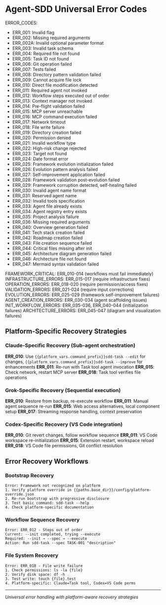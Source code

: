 # Agent-SDD Universal Error Codes

ERROR_CODES:
- ERR_001: Invalid flag
- ERR_002: Missing required arguments
- ERR_002A: Invalid optional parameter format
- ERR_003: Invalid task schema
- ERR_004: Required file not found
- ERR_005: Task ID not found
- ERR_006: Git operation failed
- ERR_007: Tests failed
- ERR_008: Directory pattern validation failed
- ERR_009: Cannot acquire file lock
- ERR_010: Direct file modification detected
- ERR_011: Required agent not invoked
- ERR_012: Workflow steps executed out of order
- ERR_013: Context manager not invoked
- ERR_014: Pre-flight validation failed
- ERR_015: MCP server unreachable
- ERR_016: MCP command execution failed
- ERR_017: Network timeout
- ERR_018: File write failure
- ERR_019: Directory creation failed
- ERR_020: Permission denied
- ERR_021: Invalid workflow type
- ERR_022: High-risk change rejected
- ERR_023: Target not found
- ERR_024: Date format error
- ERR_025: Framework evolution initialization failed
- ERR_026: Evolution pattern analysis failed
- ERR_027: Self-improvement application failed
- ERR_028: Framework validation post-evolution failed
- ERR_029: Framework corruption detected, self-healing failed
- ERR_030: Invalid agent name format
- ERR_031: Reserved agent name
- ERR_032: Invalid tools specification
- ERR_033: Agent file already exists
- ERR_034: Agent registry entry exists
- ERR_035: Project analysis failure
- ERR_036: Missing required arguments
- ERR_040: Overview generation failed
- ERR_041: Tech stack creation failed
- ERR_042: Roadmap creation failed
- ERR_043: File creation sequence failed
- ERR_044: Critical files missing after init
- ERR_045: Architecture diagram generation failed
- ERR_046: Architecture file not found
- ERR_047: Mermaid syntax validation failed

FRAMEWORK_CRITICAL: ERR_010-014 (workflows must fail immediately)
INFRASTRUCTURE_ERRORS: ERR_015-017 (require infrastructure fixes)
OPERATION_ERRORS: ERR_018-020 (require permission/access fixes)
VALIDATION_ERRORS: ERR_021-024 (require input corrections)
EVOLUTION_ERRORS: ERR_025-029 (framework self-improvement failures)
AGENT_CREATION_ERRORS: ERR_030-034 (agent scaffolding issues)
INIT_WORKFLOW_ERRORS: ERR_035-036, ERR_040-044 (initialization failures)
ARCHITECTURE_ERRORS: ERR_045-047 (diagram and visualization failures)

## Platform-Specific Recovery Strategies

### Claude-Specific Recovery (Sub-agent orchestration)
**ERR_010**: Use `{{platform_vars.command_prefix}}sdd-task --edit` for changes, `{{platform_vars.command_prefix}}sdd-task --improve` for enhancements
**ERR_011**: Re-run with Task tool agent invocation
**ERR_015**: Check network, restart MCP server
**ERR_018**: Task tool verifies file operations

### Grok-Specific Recovery (Sequential execution)
**ERR_010**: Restore from backup, re-execute workflow
**ERR_011**: Manual agent sequence re-run
**ERR_015**: Web access alternatives, local component setup
**ERR_017**: Streaming response handling, context preservation

### Codex-Specific Recovery (VS Code integration)
**ERR_010**: Git revert changes, follow workflow sequence
**ERR_011**: VS Code workspace re-initialization
**ERR_015**: Extension restart, workspace reload
**ERR_018**: VS Code file permissions, Git conflict resolution

## Error Recovery Workflows

### Bootstrap Recovery
```
Error: Framework not recognized on platform
1. Verify platform override in {{paths.base_dir}}/config/platform-override.json
2. Re-run bootstrap with progressive disclosure
3. Test basic command: sdd-task --help
4. Check platform-specific documentation
```

### Workflow Sequence Recovery
```
Error: ERR_012 - Steps out of order
Current: --init completed, trying --execute
Required: --init → --spec → --execute
Action: Run sdd-task --spec TASK-001 "description"
```

### File System Recovery
```
Error: ERR_018 - File write failure
1. Check permissions: ls -la {file}
2. Verify disk space: df -h
3. Test write: touch {file}.test
4. Platform-specific: Claude=Task tool, Codex=VS Code perms
```

---

*Universal error handling with platform-aware recovery strategies*
